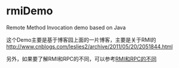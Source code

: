 # rmiDemo
Remote Method Invocation demo based on Java

这个Demo主要是基于博客园上面的一片博客，主要是关于RMI的
http://www.cnblogs.com/leslies2/archive/2011/05/20/2051844.html

另外，如果要了解RMI和RPC的不同，可以参考[RMI和RPC的不同](!http://blog.duhongguang.com/2016/03/22/translations/DifferenceBetweenRPCandRMI/#more)
